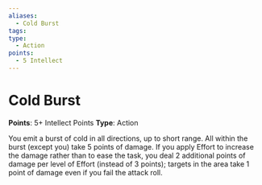 ```yaml
---
aliases:
  - Cold Burst
tags:
type:
  - Action
points:
  - 5 Intellect
---
```


# Cold Burst

**Points**: 5+ Intellect Points
**Type**: Action

You emit a burst of cold in all directions, up to short range. All within the burst (except you) take 5 points of damage. If you apply Effort to increase the damage rather than to ease the task, you deal 2 additional points of damage per level of Effort (instead of 3 points); targets in the area take 1 point of damage even if you fail the attack roll.
